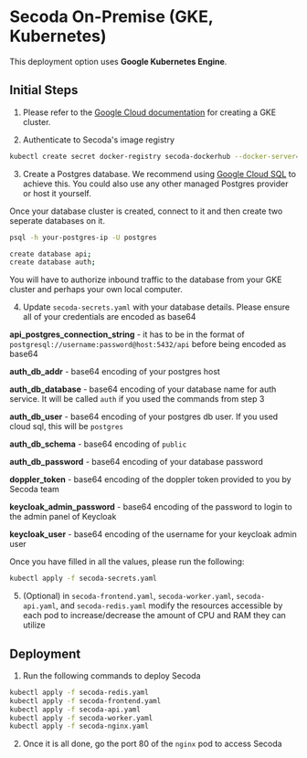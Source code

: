 # Secoda On-Premise (GKE, Kubernetes)

This deployment option uses **Google Kubernetes Engine**.

## Initial Steps

1. Please refer to the [Google Cloud documentation](https://cloud.google.com/kubernetes-engine/docs/deploy-app-cluster#standard) for creating a GKE cluster. 

2. Authenticate to Secoda's image registry

```bash
kubectl create secret docker-registry secoda-dockerhub --docker-server=registry.hub.docker.com --docker-username=secodaonprem --docker-password=****** --docker-email=andrew@secoda.co
```

3. Create a Postgres database. We recommend using [Google Cloud SQL](https://cloud.google.com/sql) to achieve this. You could also use any other managed Postgres provider or host it yourself. 

Once your database cluster is created, connect to it and then create two seperate databases on it.

```bash
psql -h your-postgres-ip -U postgres
```

```bash
create database api;
create database auth;
```

You will have to authorize inbound traffic to the database from your GKE cluster and perhaps your own local computer.

4. Update `secoda-secrets.yaml` with your database details. Please ensure all of your credentials are encoded as base64

**api_postgres_connection_string** - it has to be in the format of `postgresql://username:password@host:5432/api` before being encoded as base64

**auth_db_addr** - base64 encoding of your postgres host

**auth_db_database** - base64 encoding of your database name for auth service. It will be called `auth` if you used the commands from step 3

**auth_db_user** - base64 encoding of your postgres db user. If you used cloud sql, this will be `postgres`

**auth_db_schema** - base64 encoding of `public`

**auth_db_password** - base64 encoding of your database password

**doppler_token** - base64 encoding of the doppler token provided to you by Secoda team

**keycloak_admin_password** - base64 encoding of the password to login to the admin panel of Keycloak

**keycloak_user** - base64 encoding of the username for your keycloak admin user

Once you have filled in all the values, please run the following:

```bash
kubectl apply -f secoda-secrets.yaml
```

5. (Optional) in `secoda-frontend.yaml`, `secoda-worker.yaml`, `secoda-api.yaml`, and `secoda-redis.yaml` modify the resources accessible by each pod to increase/decrease the amount of CPU and RAM they can utilize

## Deployment

1. Run the following commands to deploy Secoda

```bash
kubectl apply -f secoda-redis.yaml
kubectl apply -f secoda-frontend.yaml
kubectl apply -f secoda-api.yaml
kubectl apply -f secoda-worker.yaml
kubectl apply -f secoda-nginx.yaml
```

2. Once it is all done, go the port 80 of the `nginx` pod to access Secoda
